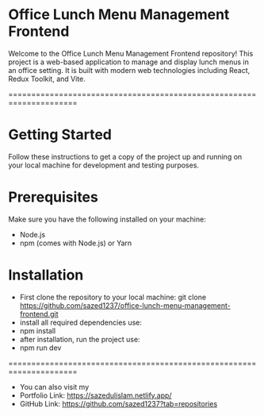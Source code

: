 # Office Lunch Menu Management Frontend

Welcome to the Office Lunch Menu Management Frontend repository! This project is a web-based application to manage and display lunch menus in an office setting. It is built with modern web technologies including React, Redux Toolkit, and Vite.

=====================================================================

# Getting Started
Follow these instructions to get a copy of the project up and running on your local machine for development and testing purposes.

# Prerequisites
Make sure you have the following installed on your machine:

- Node.js 
- npm (comes with Node.js) or Yarn

# Installation 
- First clone the repository to your local machine: git clone https://github.com/sazed1237/office-lunch-menu-management-frontend.git
- install all required dependencies use:
- npm install
- after installation, run the project use:
- npm run dev

=====================================================================
- You can also visit my
- Portfolio Link: https://sazedulislam.netlify.app/
- GitHub Link: https://github.com/sazed1237?tab=repositories 
